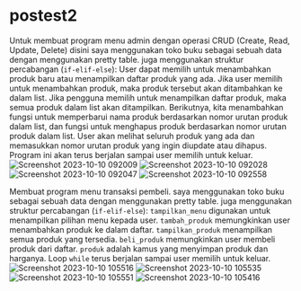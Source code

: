 # postest2

Untuk membuat program menu admin dengan operasi CRUD (Create, Read, Update, Delete) disini saya menggunakan toko buku sebagai sebuah data dengan menggunakan pretty table. juga menggunakan struktur percabangan (`if-elif-else`):
User dapat memilih untuk menambahkan produk baru atau menampilkan daftar produk yang ada. Jika user memilih untuk menambahkan produk, maka produk tersebut akan ditambahkan ke dalam list. Jika pengguna memilih untuk menampilkan daftar produk, maka semua produk dalam list akan ditampilkan. Berikutnya, kita menambahkan fungsi untuk memperbarui nama produk berdasarkan nomor urutan produk dalam list, dan fungsi untuk menghapus produk berdasarkan nomor urutan produk dalam list. User akan melihat seluruh produk yang ada dan memasukkan nomor urutan produk yang ingin diupdate atau dihapus.
Program ini akan terus berjalan sampai user memilih untuk keluar.
![Screenshot 2023-10-10 092009](https://github.com/andiniabriyanti/postest2/assets/144974557/44a6402c-3066-41f9-a426-9bd31eb4d986)
![Screenshot 2023-10-10 092028](https://github.com/andiniabriyanti/postest2/assets/144974557/4acbf296-1851-4859-8454-226818822c7c)
![Screenshot 2023-10-10 092047](https://github.com/andiniabriyanti/postest2/assets/144974557/3e15bd2e-b5e0-4721-aec7-4104a77b9e5e)
![Screenshot 2023-10-10 092558](https://github.com/andiniabriyanti/postest2/assets/144974557/7cea4aed-c724-49b0-991d-c79922acd457)

Membuat program menu transaksi pembeli. saya menggunakan toko buku sebagai sebuah data dengan menggunakan pretty table. juga menggunakan struktur percabangan (`if-elif-else`):
`tampilkan_menu` digunakan untuk menampilkan pilihan menu kepada user.
`tambah_produk` memungkinkan user menambahkan produk ke dalam daftar.
`tampilkan_produk` menampilkan semua produk yang tersedia.
`beli_produk` memungkinkan user membeli produk dari daftar.
`produk` adalah kamus yang menyimpan produk dan harganya.
Loop `while` terus berjalan sampai user memilih untuk keluar.
![Screenshot 2023-10-10 105516](https://github.com/andiniabriyanti/postest2/assets/144974557/332f26ce-e4e7-4f05-aa4d-a28225eecf81)
![Screenshot 2023-10-10 105535](https://github.com/andiniabriyanti/postest2/assets/144974557/338f4cca-ac53-42af-b24e-33823f5ebf24)
![Screenshot 2023-10-10 105551](https://github.com/andiniabriyanti/postest2/assets/144974557/ed1a8dac-f7c7-4134-8f1d-4c383818a5c5)
![Screenshot 2023-10-10 105416](https://github.com/andiniabriyanti/postest2/assets/144974557/93eabc0b-6b76-46ea-b896-8080debfb732)
